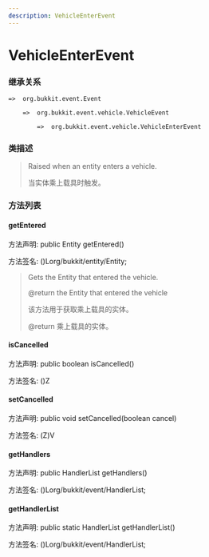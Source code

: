 ```yaml
---
description: VehicleEnterEvent
---
```


# VehicleEnterEvent

### 继承关系

    =>  org.bukkit.event.Event

        =>  org.bukkit.event.vehicle.VehicleEvent

            =>  org.bukkit.event.vehicle.VehicleEnterEvent

### 类描述

> Raised when an entity enters a vehicle.
>
> 当实体乘上载具时触发。

### 方法列表

#### getEntered

方法声明: public Entity getEntered()

方法签名: ()Lorg/bukkit/entity/Entity;

> Gets the Entity that entered the vehicle.
>
> @return the Entity that entered the vehicle
>
> 该方法用于获取乘上载具的实体。
>
> @return 乘上载具的实体。

#### isCancelled

方法声明: public boolean isCancelled()

方法签名: ()Z

#### setCancelled

方法声明: public void setCancelled(boolean cancel)

方法签名: (Z)V

#### getHandlers

方法声明: public HandlerList getHandlers()

方法签名: ()Lorg/bukkit/event/HandlerList;

#### getHandlerList

方法声明: public static HandlerList getHandlerList()

方法签名: ()Lorg/bukkit/event/HandlerList;